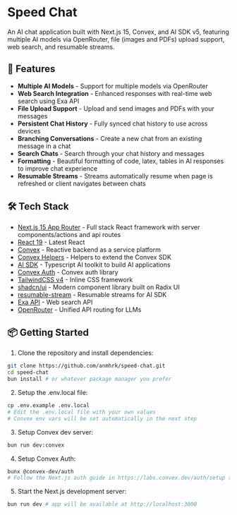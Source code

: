 # Speed Chat

An AI chat application built with Next.js 15, Convex, and AI SDK v5, featuring multiple AI models via OpenRouter, file (images and PDFs) upload support, web search, and resumable streams.

## 🚀 Features

- **Multiple AI Models** - Support for multiple models via OpenRouter
- **Web Search Integration** - Enhanced responses with real-time web search using Exa API
- **File Upload Support** - Upload and send images and PDFs with your messages
- **Persistent Chat History** - Fully synced chat history to use across devices
- **Branching Conversations** - Create a new chat from an existing message in a chat
- **Search Chats** - Search through your chat history and messages
- **Formatting** - Beautiful formatting of code, latex, tables in AI responses to improve chat experience
- **Resumable Streams** - Streams automatically resume when page is refreshed or client navigates between chats

## 🛠 Tech Stack

- [Next.js 15 App Router](https://nextjs.org) - Full stack React framework with server components/actions and api routes
- [React 19](https://react.dev) - Latest React
- [Convex](https://www.convex.dev) - Reactive backend as a service platform
- [Convex Helpers](https://github.com/get-convex/convex-helpers) - Helpers to extend the Convex SDK
- [AI SDK](https://ai-sdk.dev) - Typescript AI toolkit to build AI applications
- [Convex Auth](https://labs.convex.dev/auth) - Convex auth library
- [TailwindCSS v4](https://tailwindcss.com) - Inline CSS framework
- [shadcn/ui](https://ui.shadcn.com) - Modern component library built on Radix UI
- [resumable-stream](https://github.com/vercel/resumable-stream) - Resumable streams for AI SDK
- [Exa API](https://exa.ai) - Web search API
- [OpenRouter](https://openrouter.ai) - Unified API routing for LLMs

## 📦 Getting Started

1. Clone the repository and install dependencies:

```bash
git clone https://github.com/anmhrk/speed-chat.git
cd speed-chat
bun install # or whatever package manager you prefer
```

2. Setup the .env.local file:

```bash
cp .env.example .env.local
# Edit the .env.local file with your own values
# Convex env vars will be set automatically in the next step
```

3. Setup Convex dev server:

```bash
bun run dev:convex
```

4. Setup Convex Auth:

```bash
bunx @convex-dev/auth
# Follow the Next.js auth guide in https://labs.convex.dev/auth/setup to setup Convex Auth with Google oauth
```

5. Start the Next.js development server:

```bash
bun run dev # app will be available at http://localhost:3000
```
